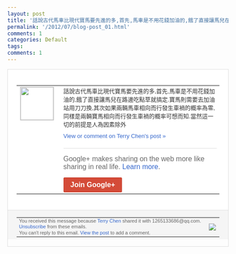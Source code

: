 ```yaml
---
layout: post
title: '話說古代馬車比現代寶馬要先進的多,首先,馬車是不用花錢加油的,餓了直接讓馬兒在路邊...'
permalink: '/2012/07/blog-post_01.html'
comments: 1
categories: Default
tags: 
comments: 1
---
```

<div style="border:solid 1px #dfdfdf;color:#686868;font:13px Arial"><div style="background-color:#fff;padding:20px;"><table cellpadding="0" cellspacing="0"><tr><td style="padding-right:15px;vertical-align:top"><a href="https://plus.google.com/_/notifications/emlink?emrecipient=109554455967099403328&amp;emid=CPCW2OTU-LACFWhbNAod7QIAAA&amp;path=%2F108643996575278738906&amp;dt=1341152067720&amp;uob=8"><img height="75" src="https://lh3.googleusercontent.com/-KKRGTyJ5Bl0/AAAAAAAAAAI/AAAAAAAAEEY/jllxqER5dCk/s75-c-k-a/photo.jpg" style="border:solid 1px #cccccc;" width="75"/></a></td><td style="width:578px;color:#333;font:13px Arial;vertical-align:top;"><div style="padding-bottom:10px">話說古代馬車比現代寶馬要先進的多,首先,<wbr/>馬車是不用花錢加油的,餓了直接讓馬兒在路<wbr/>邊吃點草就搞定.寶馬則需要去加油站用刀刀<wbr/>換,其次如果兩輛馬車相向而行發生車禍的概<wbr/>率為零,同樣是兩輛寶馬相向而行發生車禍的<wbr/>概率可想而知.當然這一切的前提是人為因素<wbr/>除外</div><a href="https://plus.google.com/_/notifications/emlink?emrecipient=109554455967099403328&amp;emid=CPCW2OTU-LACFWhbNAod7QIAAA&amp;path=%2F108643996575278738906%2Fposts%2FTYxLg9wasZc%3Fgpinv%3DAMIXal8yhF8pU6_x7YcDQmlMxPR_4d83XF36Q4cUrghkeQs7sfN9NR1lcdu2CWisCPQPuyM3dXKty4Vtk9trLs75CXs0hQUlymHTHmxO0JN1yVD5BWvYJmc&amp;dt=1341152067720&amp;uob=8" style="color:#3366CC;text-decoration:none;">View or comment on Terry Chen's post »</a><div style="margin-top:20px;border-top:solid 1px #dfdfdf"><div style="padding:15px 0;color:#686868;font:16px Arial;">Google+ makes sharing on the web more like sharing in real life. <a href="http://www.google.com/+/learnmore/" style="color:#3366CC;text-decoration:none;">Learn more</a>.</div><a href="https://plus.google.com/_/notifications/emlink?emrecipient=109554455967099403328&amp;emid=CPCW2OTU-LACFWhbNAod7QIAAA&amp;path=%2F%3Fgpinv%3DAMIXal8yhF8pU6_x7YcDQmlMxPR_4d83XF36Q4cUrghkeQs7sfN9NR1lcdu2CWisCPQPuyM3dXKty4Vtk9trLs75CXs0hQUlymHTHmxO0JN1yVD5BWvYJmc&amp;dt=1341152067720&amp;uob=8" style="display:inline-block;padding:7px 15px;background-color:#d44b38; color:#fff;font-size:16px; font-weight:bold;border-radius:2px;-webkit-border-radius:2px; -moz-border-radius:2px;border:solid 1px #c43b28; white-space:nowrap;text-decoration:none">Join Google+</a></div></td></tr></table></div><div style="border-top:solid 1px #dfdfdf;padding:0 20px; background-color:#f5f5f5"><table cellpadding="0" cellspacing="0" style="height:50px"><tbody><tr><td style="vertical-align:middle;width:100%; color:#636363;font:11px Arial; line-height:120%">You received this message because <a href="https://plus.google.com/_/notifications/emlink?emrecipient=109554455967099403328&amp;emid=CPCW2OTU-LACFWhbNAod7QIAAA&amp;path=%2F108643996575278738906%3Fgpinv%3DAMIXal8yhF8pU6_x7YcDQmlMxPR_4d83XF36Q4cUrghkeQs7sfN9NR1lcdu2CWisCPQPuyM3dXKty4Vtk9trLs75CXs0hQUlymHTHmxO0JN1yVD5BWvYJmc&amp;dt=1341152067720&amp;uob=8" style="color:#3366CC;text-decoration:none;">Terry Chen</a> shared it with 1265133686@qq.com. <a href="https://plus.google.com/_/notifications/emlink?emrecipient=109554455967099403328&amp;emid=CPCW2OTU-LACFWhbNAod7QIAAA&amp;path=%2F_%2Fnonplus%2Femailsettings%3Fgpinv%3DAMIXal8yhF8pU6_x7YcDQmlMxPR_4d83XF36Q4cUrghkeQs7sfN9NR1lcdu2CWisCPQPuyM3dXKty4Vtk9trLs75CXs0hQUlymHTHmxO0JN1yVD5BWvYJmc%26est%3DADH5u8XphjOO4ToH85ljwMz9t4jwuBuPN75g6wfqmWy3HpUcK3oMy-VD3g_-HMnZpV8Y5NwgHfpNLAF63prTEv1mvMG_htRfHZpYo-fkkhsep3iD5REHZWZFH5d3B54HHribccWPrgT5&amp;dt=1341152067720&amp;uob=8" style="color:#3366CC;text-decoration:none;">Unsubscribe</a> from these emails.<br/>You can't reply to this email. <a href="https://plus.google.com/_/notifications/emlink?emrecipient=109554455967099403328&amp;emid=CPCW2OTU-LACFWhbNAod7QIAAA&amp;path=%2F108643996575278738906%2Fposts%2FTYxLg9wasZc%3Fgpinv%3DAMIXal8yhF8pU6_x7YcDQmlMxPR_4d83XF36Q4cUrghkeQs7sfN9NR1lcdu2CWisCPQPuyM3dXKty4Vtk9trLs75CXs0hQUlymHTHmxO0JN1yVD5BWvYJmc&amp;dt=1341152067720&amp;uob=8" style="color:#3366CC;text-decoration:none;">View the post</a> to add a comment.<br/></td><td><img src="https://ssl.gstatic.com/s2/oz/images/notifications/logo/google-plus-6617a72bb36cc548861652780c9e6ff1.png"/></td></tr></tbody></table></div></div>